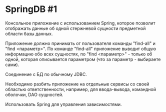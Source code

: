# SpringDB #1
Консольное приложение с использованием Spring, 
которое позволит отображать данные об одной 
стержневой сущности предметной области базы данных.

Приложение должно принимать от пользователя команды "find-all" и "find <параметр>". 
По команде "find-all" приложение выводит общую информацию обо всех сущностях, 
по "find <параметр>" - только об одной, которая описывается параметром (что за параметр - выбираете сами). 

Соединение с БД по обычному JDBC.

Необходимо разбить приложение на отдельные сервисы со своей областью ответственности, 
например, для ввода-вывода, командной оболочки, DAO сущностей. 

Использовать Spring для управления зависимостями.
